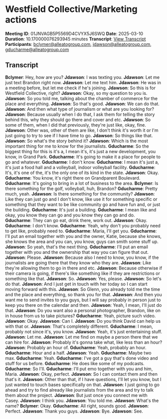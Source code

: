 # Westfield Collective/Marketing actions
**Meeting ID**: 01JNVAGB5P5569D4CVYX5J6SWQ
**Date**: 2025-03-10
**Duration**: 10.170000076293945 minutes
**Transcript**: [View Transcript](https://app.fireflies.ai/view/01JNVAGB5P5569D4CVYX5J6SWQ)
**Participants**: bclymer@alleatogroup.com, jdawson@alleatogroup.com, gducharme@alleatogroup.com

## Transcript
**Bclymer**: Hey, how are you?
**Jdawson**: I was texting you.
**Jdawson**: Let me just text Brandon right now.
**Jdawson**: Let me text him.
**Jdawson**: He was in a meeting before, but let me check if he's joining.
**Jdawson**: So this is for Westfield Collective, right?
**Jdawson**: Okay, so my question to you is.
**Jdawson**: So you told me, talking about the chamber of commerce for the place and everything.
**Jdawson**: So that's good.
**Jdawson**: We can do that.
**Jdawson**: And then what type of journalism or what are you looking for?
**Jdawson**: Because usually when I do that, I ask them for telling the story behind this, why they should go there and cover and etc.
**Jdawson**: So some of them, when I did that previously, they're just like, okay, fine.
**Jdawson**: Other was, other of them are like, I don't think it's worth it or I'm just going to try to see if I have time to go.
**Jdawson**: So things like that.
**Jdawson**: So what's the story behind it?
**Jdawson**: Which is the most important thing for me to know for the journalists.
**Gducharme**: So the biggest thing for this is it's a, I mean it's, it's just a new development, you know, in Grand Park.
**Gducharme**: It's going to make it a place for people to go and whatever.
**Gducharme**: I don't know.
**Gducharme**: I mean it's just a, it's just a food hall and a volleyball, indoor volleyball facility.
**Gducharme**: It's, it's one of the, it's the only one of its kind in the state.
**Jdawson**: Okay.
**Gducharme**: You know, it's right there on Grandparent Boulevard.
**Gducharme**: It's going to bring in a lot of business to the area.
**Bclymer**: Is there something for the golf, volleyball, huh, Brandon?
**Gducharme**: Pretty much, yeah.
**Jdawson**: Is there something for the community?
**Jdawson**: Like they can just go and I don't know, like use it for something specific or something that they want to be like community go and have fun and, or just the building.
**Gducharme**: It's just a building.
**Gducharme**: I mean like and okay, you know they can go and you know they can go and do.
**Gducharme**: They can go eat, drink there, work out.
**Jdawson**: Okay.
**Gducharme**: I don't know.
**Gducharme**: Yeah, why don't you probably need to get like, probably need to.
**Gducharme**: Maria, I'll get you.
**Gducharme**: I'll put an email together with you and the owner, Katie, because she knows, she knows the area and you can, you know, guys can smith some stuff up.
**Jdawson**: So yeah, that's the next thing.
**Gducharme**: I'll put an email together with you and the ownership that way you can figure that out.
**Jdawson**: Please.
**Jdawson**: Because also I need to know, you know, if the journalists are going there that they know who they are.
**Jdawson**: Like they're allowing them to go in there and etc.
**Jdawson**: Because otherwise if their camera is going, if there's like something like if they are restrictions or something like that.
**Jdawson**: So.
**Jdawson**: Yes, please.
**Jdawson**: So let's do that.
**Jdawson**: And I just get in touch with her today so I can start moving forward with this.
**Jdawson**: So Glenn, you already told me the time and the place and everything, so thank you for that.
**Jdawson**: And then you want me to send invites to you guys, but I will say probably in person just to keep you there on the calendar and then.
**Jdawson**: Yeah, I mean, I'll just do that.
**Jdawson**: Do you want also a personal photographer, Brandon, like on in house from us to take pictures?
**Gducharme**: Yeah, picture such video.
**Jdawson**: Okay.
**Jdawson**: Can I.
**Jdawson**: Do you think David can help us with that or.
**Jdawson**: That's completely different.
**Gducharme**: I mean, probably not since it's, you know.
**Jdawson**: Yeah, it's just entertaining stuff.
**Jdawson**: Let me.
**Jdawson**: Let me find on maybe a person there that we can hire for.
**Jdawson**: Probably it's gonna take what, like less than an hour?
**Jdawson**: Probably an hour of.
**Gducharme**: Yeah, probably an hour.
**Gducharme**: Hour and a half.
**Jdawson**: Yeah.
**Gducharme**: Maybe two max.
**Gducharme**: Yeah.
**Gducharme**: I've got a guy that's done video and stuff for us before.
**Gducharme**: He does like some of my podcasts.
**Gducharme**: So I'll.
**Gducharme**: I'll put emo together with you and him, Maria.
**Jdawson**: Okay, perfect.
**Jdawson**: So I can contact them and then that's it.
**Jdawson**: Other than that, if I have questions, I'll let you know, but I just wanted to touch bases specifically on that.
**Jdawson**: I just going to go ahead and try to find already like journalists from the area and try to talk them about the project.
**Jdawson**: But just once you connect me with Casey.
**Jdawson**: I think you.
**Jdawson**: You told me.
**Jdawson**: What's the name?
**Bclymer**: Okay.
**Gducharme**: All right, sounds good.
**Jdawson**: Perfect.
**Jdawson**: Thank you guys.
**Jdawson**: Bye.
**Jdawson**: See.